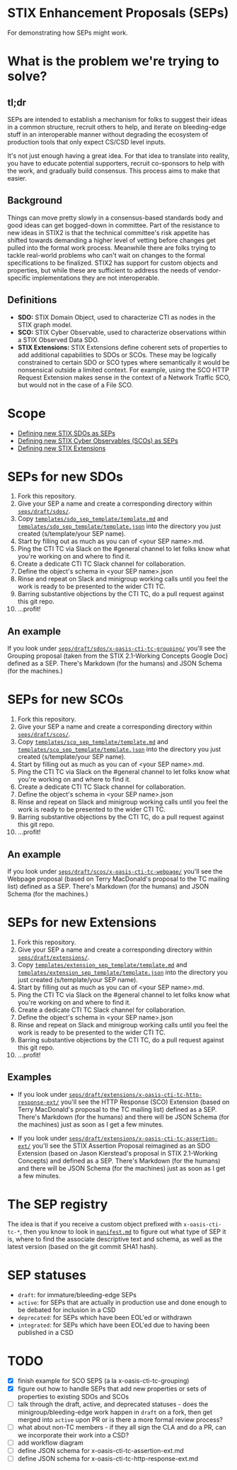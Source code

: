# STIX Enhancement Proposals (SEPs)
For demonstrating how SEPs might work.

# What is the problem we're trying to solve?
## tl;dr
SEPs are intended to establish a mechanism for folks to suggest their
ideas in a common structure, recruit others to help, and iterate on
bleeding-edge stuff in an interoperable manner without degrading the
ecosystem of production tools that only expect CS/CSD level inputs.

It's not just enough having a great idea. For that idea to translate
into reality, you have to educate potential supporters, recruit
co-sponsors to help with the work, and gradually build consensus. This
process aims to make that easier.

## Background
Things can move pretty slowly in a consensus-based standards body and
good ideas can get bogged-down in committee. Part of the resistance to
new ideas in STIX2 is that the technical committee's risk appetite has
shifted towards demanding a higher level of vetting before changes get
pulled into the formal work process. Meanwhile there are folks trying
to tackle real-world problems who can't wait on changes to the formal
specifications to be finalized. STIX2 has support for custom objects
and properties, but while these are sufficient to address the needs of
vendor-specific implementations they are not interoperable.

## Definitions
* **SDO:** STIX Domain Object, used to characterize CTI as nodes in
  the STIX graph model.
* **SCO:** STIX Cyber Observable, used to characterize observations
  within a STIX Observed Data SDO.
* **STIX Extensions:** STIX Extensions define coherent sets of
  properties to add additional capabilities to SDOs or SCOs. These may
  be logically constrained to certain SDO or SCO types where
  semantically it would be nonsensical outside a limited context. For
  example, using the SCO HTTP Request Extension makes sense in the
  context of a Network Traffic SCO, but would not in the case of a
  File SCO.

# Scope
* [Defining new STIX SDOs as SEPs](#seps-for-new-sdos)
* [Defining new STIX Cyber Observables (SCOs) as SEPs](#seps-for-new-scos)
* [Defining new STIX Extensions](#seps-for-new-extensions)

# SEPs for new SDOs
1. Fork this repository.
2. Give your SEP a name and create a corresponding directory
   within [`seps/draft/sdos/`](seps/draft/sdos/).
3. Copy
   [`templates/sdo_sep_template/template.md`](templates/sdo_sep_template/template.md)
   and
   [`templates/sdo_sep_template/template.json`](templates/sdo_sep_template/template.json)
   into the directory you just created (s/template/your SEP name).
4. Start by filling out as much as you can of \<your SEP name\>.md.
5. Ping the CTI TC via Slack on the #general channel to let folks know
   what you're working on and where to find it.
6. Create a dedicate CTI TC Slack channel for collaboration.
7. Define the object's schema in \<your SEP name\>.json
8. Rinse and repeat on Slack and minigroup working calls until you
   feel the work is ready to be presented to the wider CTI TC.
9. Barring substantive objections by the CTI TC, do a pull request
   against this git repo.
10. ...profit!

## An example
If you look under
[`seps/draft/sdos/x-oasis-cti-tc-grouping/`](seps/draft/sdos/x-oasis-cti-tc-grouping/)
you'll see the Grouping proposal (taken from the STIX 2.1-Working
Concepts Google Doc) defined as a SEP. There's Markdown (for the
humans) and JSON Schema (for the machines.)

# SEPs for new SCOs
1. Fork this repository.
2. Give your SEP a name and create a corresponding directory
   within [`seps/draft/scos/`](seps/draft/scos/).
3. Copy
   [`templates/sco_sep_template/template.md`](templates/sco_sep_template/template.md)
   and
   [`templates/sco_sep_template/template.json`](templates/sco_sep_template/template.json)
   into the directory you just created (s/template/your SEP name).
4. Start by filling out as much as you can of \<your SEP name\>.md.
5. Ping the CTI TC via Slack on the #general channel to let folks know
   what you're working on and where to find it.
6. Create a dedicate CTI TC Slack channel for collaboration.
7. Define the object's schema in \<your SEP name\>.json
8. Rinse and repeat on Slack and minigroup working calls until you
   feel the work is ready to be presented to the wider CTI TC.
9. Barring substantive objections by the CTI TC, do a pull request
   against this git repo.
10. ...profit!

## An example
If you look under
[`seps/draft/scos/x-oasis-cti-tc-webpage/`](seps/draft/scos/x-oasis-cti-tc-webpage/)
you'll see the Webpage proposal (based on Terry MacDonald's proposal
to the TC mailing list) defined as a SEP. There's Markdown (for the
humans) and JSON Schema (for the machines.)

# SEPs for new Extensions
1. Fork this repository.
2. Give your SEP a name and create a corresponding directory
   within [`seps/draft/extensions/`](seps/draft/extensions/).
3. Copy
   [`templates/extension_sep_template/template.md`](templates/extension_sep_template/template.md)
   and
   [`templates/extension_sep_template/template.json`](templates/extension_sep_template/template.json)
   into the directory you just created (s/template/your SEP name).
4. Start by filling out as much as you can of \<your SEP name\>.md.
5. Ping the CTI TC via Slack on the #general channel to let folks know
   what you're working on and where to find it.
6. Create a dedicate CTI TC Slack channel for collaboration.
7. Define the object's schema in \<your SEP name\>.json
8. Rinse and repeat on Slack and minigroup working calls until you
   feel the work is ready to be presented to the wider CTI TC.
9. Barring substantive objections by the CTI TC, do a pull request
   against this git repo.
10. ...profit!

## Examples
* If you look under
  [`seps/draft/extensions/x-oasis-cti-tc-http-response-ext/`](seps/draft/extensions/x-oasis-cti-tc-http-response-ext/)
  you'll see the HTTP Response (SCO) Extension (based on Terry
  MacDonald's proposal to the TC mailing list) defined as a
  SEP. There's Markdown (for the humans) and there will be JSON Schema
  (for the machines) just as soon as I get a few minutes.

* If you look under
  [`seps/draft/extensions/x-oasis-cti-tc-assertion-ext/`](seps/draft/extensions/x-oasis-cti-tc-assertion-ext/)
  you'll see the STIX Assertion Proposal reimagined as an SDO
  Extension (based on Jason Kierstead's proposal in STIX 2.1-Working
  Concepts) and defined as a SEP. There's Markdown (for the humans)
  and there will be JSON Schema (for the machines) just as soon as I
  get a few minutes.

# The SEP registry
The idea is that if you receive a custom object prefixed with
`x-oasis-cti-tc-*`, then you know to look in
[`manifest.md`](manifest.md) to figure out what type of SEP it is,
where to find the associate descriptive text and schema, as well as
the latest version (based on the git commit SHA1 hash).

# SEP statuses
* `draft`: for immature/bleeding-edge SEPs
* `active`: for SEPs that are actually in production use and done
  enough to be debated for inclusion in a CSD
* `deprecated`: for SEPs which have been EOL'ed or withdrawn
* `integrated`: for SEPs which have been EOL'ed due to having been
  published in a CSD

# TODO
- [X] finish example for SCO SEPS (a la x-oasis-cti-tc-grouping)
- [X] figure out how to handle SEPs that add new properties or sets of
      properties to existing SDOs and SCOs
- [ ] talk through the draft, active, and deprecated statuses - does
      the minigroup/bleeding-edge work happen in `draft` on a fork,
      then get merged into `active` upon PR or is there a more formal
      review process?
- [ ] what about non-TC members - if they all sign the CLA and do a
      PR, can we incorporate their work into a CSD?
- [ ] add workflow diagram
- [ ] define JSON schema for x-oasis-cti-tc-assertion-ext.md
- [ ] define JSON schema for x-oasis-cti-tc-http-response-ext.md
